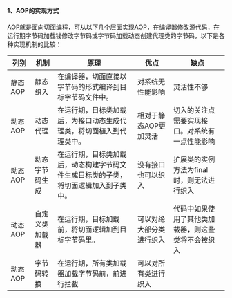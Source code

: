 #### 1、AOP的实现方式

AOP就是面向切面编程，可从以下几个层面实现AOP，在编译器修改源代码，在运行期字节码加载钱修改字节码或字节码加载动态创建代理类的字节码，以下是各种实现机制的比较：

| 列别    | 机制           | 原理                                                         | 优点                     | 缺点                                               |
| ------- | -------------- | ------------------------------------------------------------ | ------------------------ | -------------------------------------------------- |
| 静态AOP | 静态织入       | 在编译器，切面直接以字节码的形式编译到目标字节码文件中。     | 对系统无性能影响         | 灵活性不够                                         |
| 动态AOP | 动态代理       | 在运行期，目标类加载后，为接口动态生成代理类，将切面植入到代理类中。 | 相对于静态AOP更加灵活    | 切入的关注点需要实现接口。对系统有一点性能影响     |
| 动态AOP | 动态字节码生成 | 在运行期，目标类加载后，动态构建字节码文件生成目标类的子类，将切面逻辑加入到子类中。 | 没有接口也可以织入       | 扩展类的实例方法为final时，则无法进行织入          |
| 动态AOP | 自定义类加载器 | 在运行期，目标加载前，将切面逻辑加到目标字节码里。           | 可以对绝大部分类进行织入 | 代码中如果使用了其他类加载器，则这些类将不会被织入 |
| 动态AOP | 字节码转换     | 在运行期，所有类加载器加载字节码前，前进行拦截               | 可以对所有类进行织入     |                                                    |

